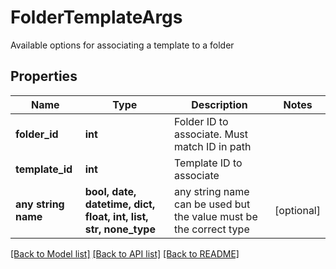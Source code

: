 # FolderTemplateArgs

Available options for associating a template to a folder

## Properties
Name | Type | Description | Notes
------------ | ------------- | ------------- | -------------
**folder_id** | **int** | Folder ID to associate. Must match ID in path | 
**template_id** | **int** | Template ID to associate | 
**any string name** | **bool, date, datetime, dict, float, int, list, str, none_type** | any string name can be used but the value must be the correct type | [optional]

[[Back to Model list]](../README.md#documentation-for-models) [[Back to API list]](../README.md#documentation-for-api-endpoints) [[Back to README]](../README.md)


